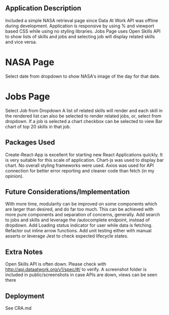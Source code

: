 ## Application Description
Included a simple NASA retrieval page since Data At Work API was offline during development.
Application is responsive by using % and viewport based CSS while using no styling libraries.
Jobs Page uses Open Skills API to show lists of skills and jobs and selecting job will display related skills and vice versa.  

# NASA Page
Select date from dropdown to show NASA's image of the day for that date.

# Jobs Page
Select Job from Dropdown
A list of related skills will render and each skill in the rendered list can also be selected to render related jobs, or, select from dropdown.
If a job is selected a chart checkbox can be selected to view Bar chart of top 20 skills in that job.

## Packages Used
Create-React-App is excellent for starting new React Applications quickly. It is very suitable for this scale of application.
Chart-js was used to display bar chart.
No overall styling frameworks were used.
Axios was used for API connection for better error reporting and cleaner code than fetch (in my opinion).

## Future Considerations/Implementation
With more time, modularity can be improved on some components which are larger than desired, and do far too much. This can be achieved with more pure components and separation of concerns, generally.
Add search to jobs and skills and leverage the /autocomplete endpoint, instead of dropdown.
Add Loading status indicator for user while data is fetching.
Refactor out inline arrow functions.
Add unit testing either with manual asserts or leverage Jest to check expected lifecycle states.

## Extra Notes
Open Skills API is often down.
Please check with http://api.dataatwork.org/v1/spec/#/ to verify.
A screenshot folder is included in public/screenshots in case APIs are down, views can be seen there

## Deployment
See CRA.md
